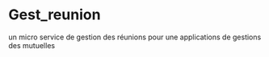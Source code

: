 # Gest_reunion
un micro service de gestion des réunions pour une applications de gestions des mutuelles

